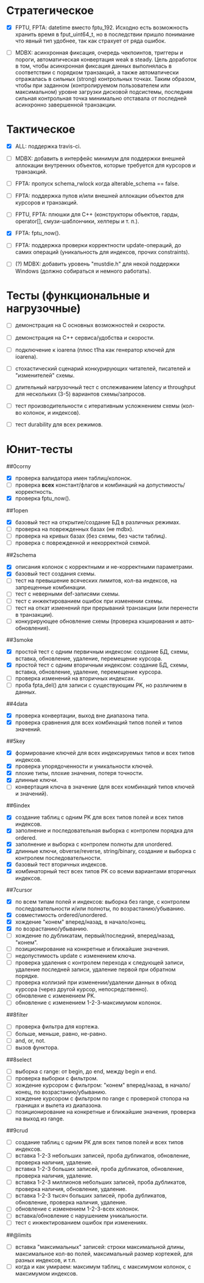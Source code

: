 Стратегическое
==============
- [x] FPTU, FPTA: datetime вместо fptu_192.
      Исходно есть возможность хранить время в fput_uint64_t, но в последствии
      пришло понимание что явный тип удобнее, так как страхует от ряда ошибок.
- [ ] MDBX: асинхронная фиксация, очередь чекпоинтов, триггеры и пороги,
      автоматическая конвертация weak в steady.
      Цель доработок в том, чтобы асинхронная фиксация данных выполнялась
      в соответствии с порядком транзакций, а также автоматически
      отражалась в сильных (strong) контрольных точках. Таким образом,
      чтобы при заданном (контролируемом пользователем или максимальном)
      уровне загрузки дисковой подсистемы, последняя сильная контрольная точка
      минимально отставала от последней асинхронно завершенной транзакции.


Тактическое
===========
- [x] ALL: поддержка travis-ci.
- [ ] MDBX: добавить в интерфейс минимум для поддержки внешней аллокации
      внутренних объектов, которые требуется для курсоров и транзакций.
- [ ] FPTA: пропуск schema_rwlock когда alterable_schema == false.
- [ ] FPTA: поддержка пулов и/или внешней аллокации объектов для курсоров и транзакций.
- [ ] FPTU, FPTA: плюшки для С++ (конструкторы объектов, гарды, operator[], смузи-шаблончики, хелперы и т. п.).
- [x] FPTA: fptu_now().
- [ ] FPTA: поддержка проверки корректности update-операций, до самих операций (уникальность для индексов, прочих constraints).
- [ ] (?) MDBX: добавить уровень "mustdie.h" для некой поддержки Windows (должно собираться и немного работать).


Тесты (функциональные и нагрузочные)
====================================
- [ ] демонстрация на C основных возможностей и скорости.
- [ ] демонстрация на C++ сервиса/удобства и скорости.
- [ ] подключение к ioarena (плюс t1ha как генератор ключей для ioarena).
- [ ] стохастический сценарий конкурирующих читателей, писателей и "изменителей" схемы.
- [ ] длительный нагрузочный тест с отслеживанием latency и throughput для нескольких (3-5) вариантов схемы/запросов.
- [ ] тест производительности с итеративным усложнением схемы (кол-во колонок, и индексов).
- [ ] тест durability для всех режимов.


Юнит-тесты
===========

##0corny
- [x] проверка валидатора имен таблиц/колонок.
- [ ] проверка __всех__ констант/флагов и комбинаций на допустимость/корректность.
- [x] проверка fptu_now().

##1open
- [x] базовый тест на открытие/создание БД в различных режимах.
- [ ] проверка на поврежденных базах (не mdbx).
- [ ] проверка на кривых базах (без схемы, без части таблиц).
- [ ] проверка с поврежденной и некорректной схемой.

##2schema
- [x] описания колонок с корректными и не-корректными параметрами.
- [x] базовый тест создания схемы.
- [ ] тест на превышение всяческих лимитов, кол-ва индексов, на запрещенные комбинации.
- [ ] тест с неверными def-записями схемы.
- [ ] тест с инжектированием ошибок при изменении схемы.
- [ ] тест на откат изменений при прерываний транзакции (или перенести в транзакции).
- [ ] конкурирующее обновление схемы (проверка кэширования и авто-обновления).

##3smoke
- [x] простой тест с одним первичным индексом: создание БД, схемы, вставка, обновление, удаление, перемещение курсора.
- [x] простой тест с одним вторичным индексом: создание БД, схемы, вставка, обновление, удаление, перемещение курсора.
- [ ] проверка изменений на вторичных индексах.
- [ ] проба fpta_del() для записи с существующим PK, но различием в данных.

##4data
- [x] проверка конвертации, выход вне диапазона типа.
- [x] проверка сравнения для всех комбинаций типов полей и типов значений.

##5key
- [x] формирование ключей для всех индексируемых типов и всех типов индексов.
- [x] проверка упорядоченности и уникальности ключей.
- [x] плохие типы, плохие значения, потеря точности.
- [x] длинные ключи.
- [ ] конвертация ключа в значение (для всех комбинаций типов ключей и значений).

##6index
- [x] создание таблиц с одним PK для всех типов полей и всех типов индексов.
- [x] заполнение и последовательная выборка с контролем порядка для ordered.
- [x] заполнение и выборка с контролем полноты для unordered.
- [x] длинные ключи, obverse/reverse, string/binary, создание и выборка с контролем последовательности.
- [x] базовый тест вторичных индексов.
- [x] комбинаторный тест всех типов PK со всеми вариантами вторичных индексов.

##7cursor
- [x] по всем типам полей и индексов: выборка без range, с контролем последовательности и/или полноты, по возрастанию/убыванию.
- [x] совместимость ordered/unordered.
- [x] хождение "конем" вперед/назад, в начало/конец.
- [x] по возрастанию/убыванию.
- [ ] хождение по дубликатам, первый/последний, вперед/назад, "конем".
- [ ] позиционирование на конкретные и ближайшие значения.
- [ ] недопустимость update с изменением ключа.
- [ ] проверка удаления с контролем перехода к следующей записи, удаление последней записи, удаление первой при обратном порядке.
- [ ] проверка коллизий при изменении/удалении данных в обход курсора (через другой курсор, непосредственно).
- [ ] обновление с изменением PK.
- [ ] обновление с изменением 1-2-3-максимумом колонок.

##8filter
- [ ] проверка фильтра для кортежа.
- [ ] больше, меньше, равно, не-равно.
- [ ] and, or, not.
- [ ] вызов функтора.

##8select
- [ ] выборка с range: от begin, до end, между begin и end.
- [ ] проверка выборки с фильтром.
- [ ] хождение курсором с фильтром: "конем" вперед/назад, в начало/конец, по возрастанию/убыванию.
- [ ] хождение курсором с фильтром по range с проверкой стопора на границах и вылета из диапазона.
- [ ] позиционирование на конкретные и ближайшие значения, проверка на выход из range.

##9crud
- [ ] создание таблиц с одним PK для всех типов полей и всех типов индексов.
- [ ] вставка 1-2-3 небольших записей, проба дубликатов, обновление, проверка наличия, удаление.
- [ ] вставка 1-2-3 больших записей, проба дубликатов, обновление, проверка наличия, удаление.
- [ ] вставка 1-2-3 миллионов небольших записей, проба дубликатов, проверка наличия, обновление, удаление.
- [ ] вставка 1-2-3 тысяч больших записей, проба дубликатов, обновление, проверка наличия, удаление.
- [ ] обновление с изменением 1-2-3-всех колонок.
- [ ] вставка/обновление с нарушением уникальности.
- [ ] тест с инжектированием ошибок при изменениях.

##@limits
- [ ] вставка "максимальных" записей: строки максимальной длины, максимальное кол-во полей, максимальный размер кортежей, для разных индексов, и т.п.
- [ ] когда и как умираем: максимум таблиц, с максимумом колонок, с максимумом индексов.
